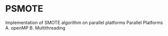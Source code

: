 # PSMOTE
Implementation of SMOTE algorithm on parallel platforms
Parallel Platforms
  A. openMP
  B. Multithreading
